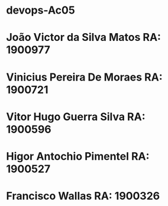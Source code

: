 # devops-Ac05
# João Victor da Silva Matos RA: 1900977
# Vinicius Pereira De Moraes RA: 1900721
# Vitor Hugo Guerra Silva RA: 1900596
# Higor Antochio Pimentel RA: 1900527
# Francisco Wallas RA: 1900326